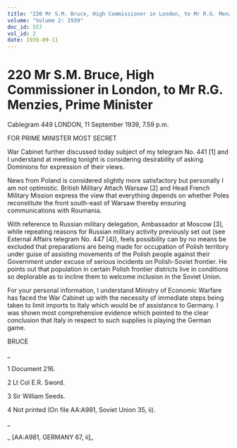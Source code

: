 ```yaml
---
title: "220 Mr S.M. Bruce, High Commissioner in London, to Mr R.G. Menzies, Prime Minister"
volume: "Volume 2: 1939"
doc_id: 557
vol_id: 2
date: 1939-09-11
---
```


# 220 Mr S.M. Bruce, High Commissioner in London, to Mr R.G. Menzies, Prime Minister

Cablegram 449 LONDON, 11 September 1939, 7.59 p.m.

FOR PRIME MINISTER MOST SECRET

War Cabinet further discussed today subject of my telegram No. 441 [1] and I understand at meeting tonight is considering desirability of asking Dominions for expression of their views.

News from Poland is considered slightly more satisfactory but personally I am not optimistic. British Military Attach Warsaw [2] and Head French Military Mission express the view that everything depends on whether Poles reconstitute the front south-east of Warsaw thereby ensuring communications with Roumania.

With reference to Russian military delegation, Ambassador at Moscow [3], while repeating reasons for Russian military activity previously set out (see External Affairs telegram No. 447 [4]), feels possibility can by no means be excluded that preparations are being made for occupation of Polish territory under guise of assisting movements of the Polish people against their Government under excuse of serious incidents on Polish-Soviet frontier. He points out that population in certain Polish frontier districts live in conditions so deplorable as to incline them to welcome inclusion in the Soviet Union.

For your personal information, I understand Ministry of Economic Warfare has faced the War Cabinet up with the necessity of immediate steps being taken to limit imports to Italy which would be of assistance to Germany. I was shown most comprehensive evidence which pointed to the clear conclusion that Italy in respect to such supplies is playing the German game.

BRUCE

_

1 Document 216.

2 Lt Col E.R. Sword.

3 Sir William Seeds.

4 Not printed (On file AA:A981, Soviet Union 35, ii).

_

_ [AA:A981, GERMANY 67, ii]_
